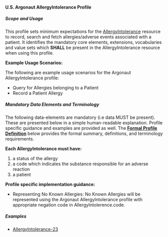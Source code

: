 #### U.S. Argonaut AllergyIntolerance Profile


##### Scope and Usage

This profile sets minimum expectations for the [AllergyIntolerance] resource to record, search and fetch allergies/adverse events associated with a patient.  It identifies the mandatory core elements, extensions, vocabularies and value sets which **SHALL** be present in the AllergyIntolerance resource when using this profile.

**Example Usage Scenarios:**

The following are example usage scenarios for the Argonaut AllergyIntolerance
profile:

-   Query for Allergies belonging to a Patient
-   Record a Patient Allergy


##### Mandatory Data Elements and Terminology


The following data-elements are mandatory (i.e data MUST be present). These are presented below in a simple human-readable explanation.  Profile specific guidance and examples are provided as well.  The [**Formal Profile Definition**](#profile) below provides the  formal summary, definitions, and  terminology requirements.  

**Each AllergyIntolerance must have:**

1.  a status of the allergy
2.  a code which indicates the substance responsible for an adverse reaction
3.  a patient

**Profile specific implementation guidance:**

* Representing No Known Allergies: No Known Allergies will be represented using the Argonaut AllergyIntolerance profile with appropriate negation code in AllergyIntolerence.code.


##### Examples

- [AllergyIntolerance-23](AllergyIntolerance-23.html)


[AllergyIntolerance]: http://hl7.org/fhir/allergyintolerance.html
